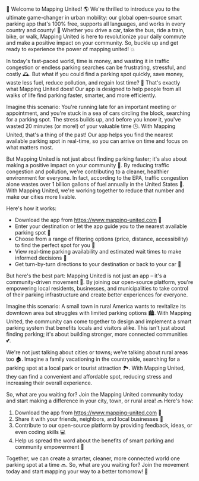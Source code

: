 🚀 Welcome to Mapping United! 🌎 We're thrilled to introduce you to the ultimate game-changer in urban mobility: our global open-source smart parking app that's 100% free, supports all languages, and works in every country and county! 🌟 Whether you drive a car, take the bus, ride a train, bike, or walk, Mapping United is here to revolutionize your daily commute and make a positive impact on your community. So, buckle up and get ready to experience the power of mapping united! 💥

In today's fast-paced world, time is money, and wasting it in traffic congestion or endless parking searches can be frustrating, stressful, and costly 🕰️. But what if you could find a parking spot quickly, save money, waste less fuel, reduce pollution, and regain lost time? 🤩 That's exactly what Mapping United does! Our app is designed to help people from all walks of life find parking faster, smarter, and more efficiently.

Imagine this scenario: You're running late for an important meeting or appointment, and you're stuck in a sea of cars circling the block, searching for a parking spot. The stress builds up, and before you know it, you've wasted 20 minutes (or more!) of your valuable time 🕒. With Mapping United, that's a thing of the past! Our app helps you find the nearest available parking spot in real-time, so you can arrive on time and focus on what matters most.

But Mapping United is not just about finding parking faster; it's also about making a positive impact on your community 🌆. By reducing traffic congestion and pollution, we're contributing to a cleaner, healthier environment for everyone. In fact, according to the EPA, traffic congestion alone wastes over 1 billion gallons of fuel annually in the United States 🚀. With Mapping United, we're working together to reduce that number and make our cities more livable.

Here's how it works:

* Download the app from https://www.mapping-united.com 📲
* Enter your destination or let the app guide you to the nearest available parking spot 📍
* Choose from a range of filtering options (price, distance, accessibility) to find the perfect spot for you 🎯
* View real-time parking availability and estimated wait times to make informed decisions 👀
* Get turn-by-turn directions to your destination or back to your car 📍

But here's the best part: Mapping United is not just an app – it's a community-driven movement 💪. By joining our open-source platform, you're empowering local residents, businesses, and municipalities to take control of their parking infrastructure and create better experiences for everyone.

Imagine this scenario: A small town in rural America wants to revitalize its downtown area but struggles with limited parking options 🏙️. With Mapping United, the community can come together to design and implement a smart parking system that benefits locals and visitors alike. This isn't just about finding parking; it's about building stronger, more connected communities 💕.

We're not just talking about cities or towns; we're talking about rural areas too 🏠. Imagine a family vacationing in the countryside, searching for a parking spot at a local park or tourist attraction 🏞️. With Mapping United, they can find a convenient and affordable spot, reducing stress and increasing their overall experience.

So, what are you waiting for? Join the Mapping United community today and start making a difference in your city, town, or rural area! 🔜 Here's how:

1. Download the app from https://www.mapping-united.com 📲
2. Share it with your friends, neighbors, and local businesses 👫
3. Contribute to our open-source platform by providing feedback, ideas, or even coding skills 💻
4. Help us spread the word about the benefits of smart parking and community empowerment 📢

Together, we can create a smarter, cleaner, more connected world one parking spot at a time 🔜. So, what are you waiting for? Join the movement today and start mapping your way to a better tomorrow! 🌟